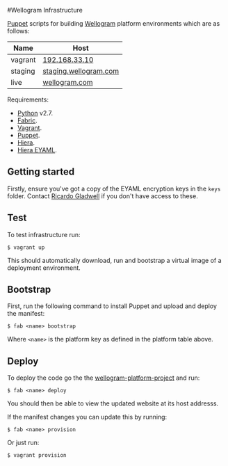 #Wellogram Infrastructure

[Puppet](http://puppetlabs.com/) scripts for building [Wellogram](http://wellogram.com) platform environments which are as follows:

| Name       | Host          |
| ---------- | ------------- | 
| vagrant    | [192.168.33.10](https://192.168.33.10) 
| staging    | [staging.wellogram.com](http://staging.wellogram.com)
| live       | [wellogram.com](https://staging.wellogram.com)

Requirements:

  * [Python](https://www.python.org/) v2.7.
  * [Fabric](http://www.fabfile.org/).
  * [Vagrant](http://www.vagrantup.com/downloads.html).
  * [Puppet](http://puppetlabs.com/).
  * [Hiera](http://projects.puppetlabs.com/projects/hiera).
  * [Hiera EYAML](https://github.com/TomPoulton/hiera-eyaml).

## Getting started

Firstly, ensure you've got a copy of the EYAML encryption keys in the `keys` folder. Contact [Ricardo Gladwell](mailto:ricardo@gladwell.me) if you don't have access to these.

## Test

To test infrastructure run:

    $ vagrant up

This should automatically download, run and bootstrap a virtual image of a deployment environment.

## Bootstrap

First, run the following command to install Puppet and upload and deploy the manifest:

    $ fab <name> bootstrap

Where `<name>` is the platform key as defined in the platform table above.

## Deploy

To deploy the code go the the [wellogram-platform-project](https://github.com/cantorandball/wellogram-platform-project) and run:

    $ fab <name> deploy

You should then be able to view the updated website at its host addresss.

If the manifest changes you can update this by running:

    $ fab <name> provision

Or just run:

    $ vagrant provision
